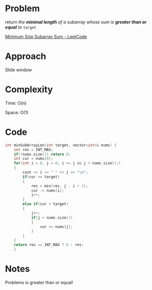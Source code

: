 # Problem

return *the **minimal length** of a* *subarray* *whose sum is **greater than or equal** to* `target`

[Minimum Size Subarray Sum - LeetCode](https://leetcode.com/problems/minimum-size-subarray-sum/?envType=study-plan-v2&envId=top-interview-150)

# Approach

Slide window

# Complexity

Time: O(n)

Space: O(1)

# Code

```c++
int minSubArrayLen(int target, vector<int>& nums) {
    int res = INT_MAX;
    if(!nums.size()) return 0;
    int cur = nums[0];
    for(int i = 0, j = 0; i <= j && j < nums.size();)
    {
        cout << i << " " << j << "\n";
        if(cur >= target)
        {
            res = min(res, j - i + 1);
            cur -= nums[i];
            i++;
        }
        else if(cur < target)
        {
            j++;
            if(j < nums.size())
            {
                cur += nums[j];
            }
        }
    }
    return res == INT_MAX ? 0 : res;
    }
```

# Notes

Problems is greater than or equal!
